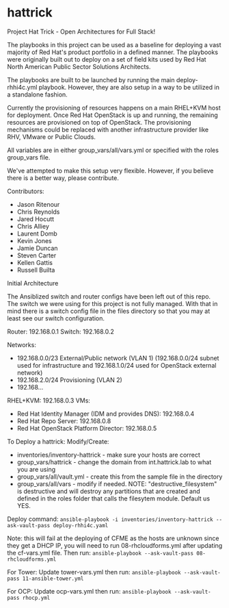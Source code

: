 # hattrick
Project Hat Trick - Open Architectures for Full Stack!

The playbooks in this project can be used as a baseline for deploying a vast majority of Red Hat's product portfolio in a defined manner. The playbooks were originally built out to deploy on a set of field kits used by Red Hat North American Public Sector Solutions Architects.

The playbooks are built to be launched by running the main deploy-rhhi4c.yml playbook. However, they are also setup in a way to be utilized in a standalone fashion.

Currently the provisioning of resources happens on a main RHEL+KVM host for deployment. Once Red Hat OpenStack is up and running, the remaining resources are provisioned on top of OpenStack. The provisioning mechanisms could be replaced with another infrastructure provider like RHV, VMware or Public Clouds.

All variables are in either group_vars/all/vars.yml or specified with the roles group_vars file.

We've attempted to make this setup very flexible. However, if you believe there is a better way, please contribute.

Contributors:
- Jason Ritenour
- Chris Reynolds
- Jared Hocutt
- Chris Alliey
- Laurent Domb
- Kevin Jones
- Jamie Duncan
- Steven Carter
- Kellen Gattis
- Russell Builta

Initial Architecture

The Ansiblized switch and router configs have been left out of this repo. The switch we were using for this project is not fully managed. With that in mind there is a switch config file in the files directory so that you may at least see our switch configuration.

Router: 192.168.0.1
Switch: 192.168.0.2

Networks:
- 192.168.0.0/23 External/Public network (VLAN 1)
  (192.168.0.0/24 subnet used for infrastructure and 192.168.1.0/24 used for OpenStack external network)
- 192.168.2.0/24 Provisioning (VLAN 2)
- 192.168...

RHEL+KVM: 192.168.0.3
VMs:
- Red Hat Identity Manager (IDM and provides DNS): 192.168.0.4
- Red Hat Repo Server: 192.168.0.8
- Red Hat OpenStack Platform Director: 192.168.0.5

To Deploy a hattrick:
Modify/Create:
- inventories/inventory-hattrick - make sure your hosts are correct
- group_vars/hattrick - change the domain from int.hattrick.lab to what you are using
- group_vars/all/vault.yml - create this from the sample file in the directory
- group_vars/all/vars - modify if needed.  NOTE: "destructive_filesystem" is destructive and will destroy any partitions that are created and defined in the roles folder that calls the filesytem module.  Default us YES.

Deploy command:
`ansible-playbook -i inventories/inventory-hattrick --ask-vault-pass deploy-rhhi4c.yaml`

Note: this will fail at the deploying of CFME as the hosts are unknown since they get a DHCP IP, you will need to run 08-rhcloudforms.yml after updating the cf-vars.yml file.  Then run:
`ansible-playbook --ask-vault-pass 08-rhcloudforms.yml`

For Tower:
Update tower-vars.yml then run:
`ansible-playbook --ask-vault-pass 11-ansible-tower.yml`

For OCP:
Update ocp-vars.yml then run:
`ansible-playbook --ask-vault-pass rhocp.yml`
